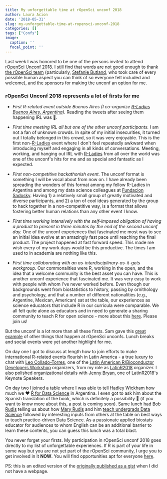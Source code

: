 ```yaml
---
title: My unforgettable time at rOpenSci unconf 2018
author: Laura Acion
date: '2018-05-31'
slug: my-unforgettable-time-at-ropensci-unconf-2018
categories: []
tags: ["Confs"]
image:
  caption: ''
  focal_point: ''
---
```


Last week I was honored to be one of the persons invited to attend [rOpenSci Unconf 2018](http://unconf18.ropensci.org/). I [still](https://twitter.com/_lacion_/status/999320616544092160) find that words are not good enough to thank [the rOpenSci team](https://ropensci.org/about/) (particularly, [Stefanie Butland](https://twitter.com/StefanieButland), who took care of every possible human aspect you can think of so everyone felt included and welcome), and [the sponsors](http://unconf18.ropensci.org/#sponsors) for making the unconf an option for me.

### rOpenSci Unconf 2018 represents a lot of firsts for me 

* _First R-related event outside Buenos Aires (I co-organize [R-Ladies Buenos Aires, Argentina](https://www.meetup.com/rladies-buenos-aires/))._ Reading the tweets after seeing them happening IRL was :100:.

* _First time meeting IRL all but one of the other unconf participants._ I am not a fan of unknown crowds. In spite of my initial insecurities, it turned out I totally belonged in this crowd, so it was very enjoyable. This is the first non-[R-Ladies](https://rladies.org/) event where I don't feel repeatedly awkward when introducing myself and engaging in all kinds of conversations. Meeting, working, and hanging out IRL with [R-Ladies](https://rladies.org/) from all over the world was one of the unconf's hits for me and as special and fantastic as I expected.

* _First non-competitive hackathonish event._ The unconf format is something I will be vocal about from now on. I have already been spreading the wonders of this format among my fellow R-Ladies in Argentina and among my data science colleagues at [Fundacion Sadosky](http://www.fundacionsadosky.org.ar/programas/pcd/). Having 1) a relatively small group of greatly motivated and diverse participants, and 2) a ton of cool ideas generated by the group to hack together in a non-competitive way, is a format that allows fostering better human relations than any other event I know.

* _First time working intensively with the self-imposed obligation of having a product to present in three minutes by the end of the second unconf day._ One of the unconf experiences that fascinated me most was to see an initial idea evolve at an amazingly fast pace until reaching the final product. The project happened at fast forward speed. This made me wish every of my work days would be this productive. The times I am used to in academia are nothing like this.

* _First time collaborating with an as-interdisciplinary-as-it-gets workgroup._ Our commonalities were R, working in the open, and the idea that a welcome community is the best asset you can have. This is another unconf experience that fascinated me. It was very easy to work with people with whom I've never worked before. Even though our backgrounds went from biostatistics to history, passing by ornithology and psychology, and that a number of different nationalities (e.g., Argentine, Mexican, American) sat at the table, our experiences as science educators that include R in our curricula were comparable. We all felt quite alone as educators and in need to generate a sharing community to teach R for open science - more about this [here](https://github.com/ropenscilabs/rOpenSciEd). Please join us!

But the unconf is a lot more than all these firsts. Sam gave this [great example](https://twitter.com/big_bad_sam/status/999283165213540352) of other things that happen at rOpenSci unconfs. Lunch breaks and social events were yet another highlight for me. 

On day one I got to discuss at length how to join efforts to make international R-related events flourish in Latin America - a true luxury to chat with [Leo Collado-Torres](http://lcolladotor.github.io/), one of the [Latin American R/Bioconductor Developers Workshop](http://congresos.nnb.unam.mx/TIB2018/) organizers, from my role as [LatinR2018](http://latin-r.com/en) organizer. I also polished organizational details with [Jenny Bryan](https://twitter.com/JennyBryan), one of LatinR2018's Keynote Speakers.

On day two I joined a table where I was able to tell [Hadley Wickham](https://twitter.com/hadleywickham) how much we :heart: [R for Data Science](http://r4ds.had.co.nz/) in Argentina. I even got to ask him about the Spanish translation of the book, which is definitely a possibility :tada: (if you want to know more about this, a post is coming soon). Same lunch had [Bob Rudis](https://about.me/hrbrmstr) telling us about how [Mary Rudis](https://twitter.com/mrshrbrmstr) and him [teach undergrads Data Science](http://greatbay.edu/courses/certificate-programs/data-practical-data-science) followed by interesting inputs from others at the table on best ways to teach practice-driven Data Science. As a passionate applied biostats educator for audiences to whom English can be an additional barrier to learn these contents, you can guess this lunch was a total blast.

You never forget your firsts. My participation in rOpenSci unconf 2018 goes directly to my list of unforgettable experiences. If R is part of your life in some way but you are not yet part of the rOpenSci community, I urge you to get involved in it **NOW**. You will find opportunities apt for everyone [here](https://ropensci.org/community/).

PS: this is an edited version of the [originally published as a gist](https://gist.github.com/lauracion/ac230372fa10d39e3b8749c9bdd1067e) when I did not have a webpage. 